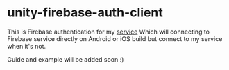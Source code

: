 # unity-firebase-auth-client

This is Firebase authentication for my [service](https://github.com/insthync/micro-firebase-auth-server)
Which will connecting to Firebase service directly on Android or iOS build but connect to my service when it's not.

Guide and example will be added soon :)
